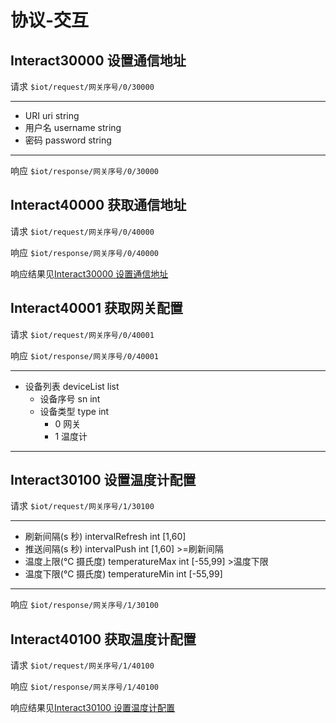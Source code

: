 # 协议-交互

## Interact30000 设置通信地址

请求 `$iot/request/网关序号/0/30000`

---

- URI uri string
- 用户名 username string
- 密码 password string

---

响应 `$iot/response/网关序号/0/30000`

## Interact40000 获取通信地址

请求 `$iot/request/网关序号/0/40000`

响应 `$iot/response/网关序号/0/40000`

响应结果见[Interact30000 设置通信地址](#interact30000-设置通信地址)

## Interact40001 获取网关配置

请求 `$iot/request/网关序号/0/40001`

响应 `$iot/response/网关序号/0/40001`

---

- 设备列表 deviceList list
  - 设备序号 sn int
  - 设备类型 type int
    - 0 网关
    - 1 温度计

---

## Interact30100 设置温度计配置

请求 `$iot/request/网关序号/1/30100`

---

- 刷新间隔(s 秒) intervalRefresh int [1,60]
- 推送间隔(s 秒) intervalPush int [1,60] >=刷新间隔
- 温度上限(℃ 摄氏度) temperatureMax int [-55,99] >温度下限
- 温度下限(℃ 摄氏度) temperatureMin int [-55,99]

---

响应 `$iot/response/网关序号/1/30100`

## Interact40100 获取温度计配置

请求 `$iot/request/网关序号/1/40100`

响应 `$iot/response/网关序号/1/40100`

响应结果见[Interact30100 设置温度计配置](#interact30100-设置温度计配置)
